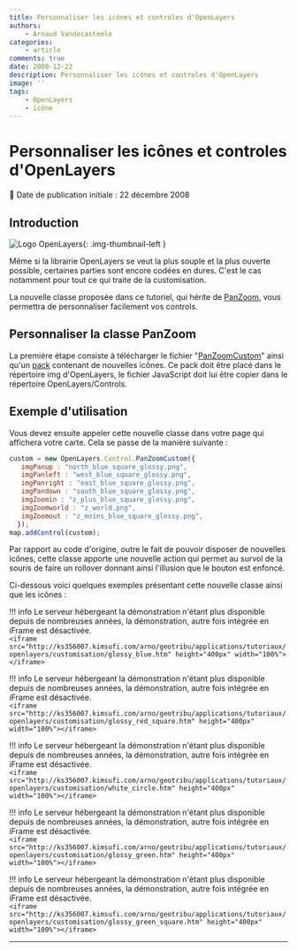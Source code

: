 ```yaml
---
title: Personnaliser les icônes et controles d'OpenLayers
authors:
    - Arnaud Vandecasteele
categories:
    - article
comments: true
date: 2008-12-22
description: Personnaliser les icônes et controles d'OpenLayers
image: ''
tags:
    - OpenLayers
    - icône
---
```


# Personnaliser les icônes et controles d'OpenLayers

:calendar: Date de publication initiale : 22 décembre 2008

## Introduction

![Logo OpenLayers](https://cdn.geotribu.fr/img/logos-icones/logiciels_librairies/openlayers.png){: .img-thumbnail-left }

Même si la librairie OpenLayers se veut la plus souple et la plus ouverte possible, certaines parties sont encore codées en dures. C'est le cas notamment pour tout ce qui traite de la customisation.

La nouvelle classe proposée dans ce tutoriel, qui hérite de [PanZoom](http://dev.openlayers.org/releases/OpenLayers-2.7/doc/apidocs/files/OpenLayers/Control/PanZoom-js.html), vous permettra de personnaliser facilement vos controls.

## Personnaliser la classe PanZoom

La première étape consiste à télécharger le fichier "[PanZoomCustom](http://ks356007.kimsufi.com/arno/lib/js/OpenLayers/lib/OpenLayers/Control/PanZoomCustom.js)" ainsi qu'un [pack](http://ks356007.kimsufi.com/arno/lib/js/OpenLayers/img/olayers_icone/olayers_icone.tar.gz) contenant de nouvelles icônes. Ce pack doit être placé dans le répertoire img d'OpenLayers, le fichier JavaScript doit lui être copier dans le répertoire OpenLayers/Controls.

## Exemple d'utilisation

Vous devez ensuite appeler cette nouvelle classe dans votre page qui affichera votre carte. Cela se passe de la manière suivante :

```javascript
custom = new OpenLayers.Control.PanZoomCustom({
   imgPanup : "north_blue_square_glossy.png",
   imgPanleft : "west_blue_square_glossy.png",
   imgPanright : "east_blue_square_glossy.png",
   imgPandown : "south_blue_square_glossy.png",
   imgZoomin : "z_plus_blue_square_glossy.png",
   imgZoomworld : "z_world.png",
   imgZoomout : "z_moins_blue_square_glossy.png",
  });
map.addControl(custom);
```

Par rapport au code d'origine, outre le fait de pouvoir disposer de nouvelles icônes, cette classe apporte une nouvelle action qui permet au survol de la souris de faire un rollover donnant ainsi l'illusion que le bouton est enfoncé.

Ci-dessous voici quelques exemples présentant cette nouvelle classe ainsi que les icônes :

!!! info
    Le serveur hébergeant la démonstration n'étant plus disponible depuis de nombreuses années, la démonstration, autre fois intégrée en iFrame est désactivée.  
    `<iframe src="http://ks356007.kimsufi.com/arno/geotribu/applications/tutoriaux/openlayers/customisation/glossy_blue.htm" height="400px" width="100%"></iframe>`

!!! info
    Le serveur hébergeant la démonstration n'étant plus disponible depuis de nombreuses années, la démonstration, autre fois intégrée en iFrame est désactivée.  
    `<iframe src="http://ks356007.kimsufi.com/arno/geotribu/applications/tutoriaux/openlayers/customisation/glossy_red_square.htm" height="400px" width="100%"></iframe>`

!!! info
    Le serveur hébergeant la démonstration n'étant plus disponible depuis de nombreuses années, la démonstration, autre fois intégrée en iFrame est désactivée.  
    `<iframe src="http://ks356007.kimsufi.com/arno/geotribu/applications/tutoriaux/openlayers/customisation/white_circle.htm" height="400px" width="100%"></iframe>`

!!! info
    Le serveur hébergeant la démonstration n'étant plus disponible depuis de nombreuses années, la démonstration, autre fois intégrée en iFrame est désactivée.  
    `<iframe src="http://ks356007.kimsufi.com/arno/geotribu/applications/tutoriaux/openlayers/customisation/glossy_green.htm" height="400px" width="100%"></iframe>`

!!! info
    Le serveur hébergeant la démonstration n'étant plus disponible depuis de nombreuses années, la démonstration, autre fois intégrée en iFrame est désactivée.  
    `<iframe src="http://ks356007.kimsufi.com/arno/geotribu/applications/tutoriaux/openlayers/customisation/glossy_green_square.htm" height="400px" width="100%"></iframe>`

----

<!-- geotribu:authors-block -->
